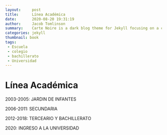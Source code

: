 ```yaml
---
layout:     post
title:      Línea Académica
date:       2020-08-20 19:31:19
author:     Jacob Tomlinson
summary:    Carte Noire is a dark blog theme for Jekyll focusing on a clear reading experience.
categories: jekyll
thumbnail: book
tags:
 - Escuela
 - colegio
 - bachillerato
 - Universidad
---
```


<h1>Línea Académica</h1>
2003-2005: JARDIN DE INFANTES

2006-2011: SECUNDARIA

2012-2018: TERCEARIO Y BACHILLERATO

2020: INGRESO A LA UNIVERSIDAD
